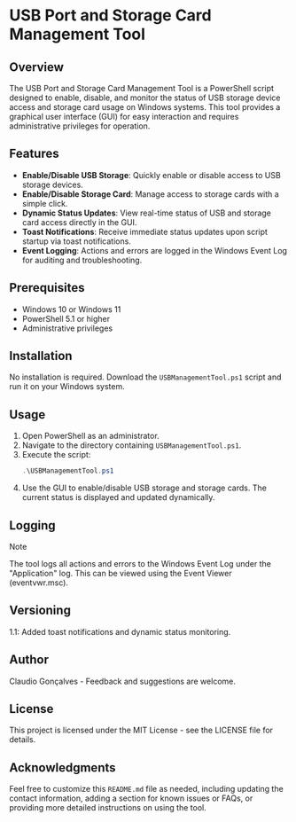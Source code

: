 # USB Port and Storage Card Management Tool

## Overview
The USB Port and Storage Card Management Tool is a PowerShell script designed to enable, disable, and monitor the status of USB storage device access and storage card usage on Windows systems. This tool provides a graphical user interface (GUI) for easy interaction and requires administrative privileges for operation.

## Features
- **Enable/Disable USB Storage**: Quickly enable or disable access to USB storage devices.
- **Enable/Disable Storage Card**: Manage access to storage cards with a simple click.
- **Dynamic Status Updates**: View real-time status of USB and storage card access directly in the GUI.
- **Toast Notifications**: Receive immediate status updates upon script startup via toast notifications.
- **Event Logging**: Actions and errors are logged in the Windows Event Log for auditing and troubleshooting.

## Prerequisites
- Windows 10 or Windows 11
- PowerShell 5.1 or higher
- Administrative privileges

## Installation
No installation is required. Download the `USBManagementTool.ps1` script and run it on your Windows system.

## Usage
1. Open PowerShell as an administrator.
2. Navigate to the directory containing `USBManagementTool.ps1`.
3. Execute the script:
   ```powershell
   .\USBManagementTool.ps1
4. Use the GUI to enable/disable USB storage and storage cards. The current status is displayed and updated dynamically.

## Logging
> [!NOTE]
> The tool logs all actions and errors to the Windows Event Log under the "Application" log. This can be viewed using the Event Viewer (eventvwr.msc).

## Versioning
1.1: Added toast notifications and dynamic status monitoring.
## Author
Claudio Gonçalves - Feedback and suggestions are welcome.

## License
This project is licensed under the MIT License - see the LICENSE file for details.

## Acknowledgments
Feel free to customize this `README.md` file as needed, including updating the contact information, adding a section for known issues or FAQs, or providing more detailed instructions on using the tool.
